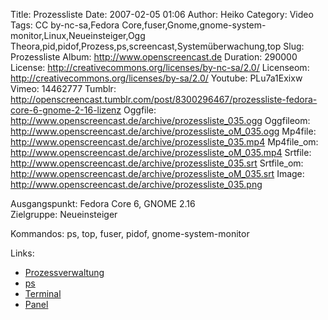 Title: Prozessliste
Date: 2007-02-05 01:06
Author: Heiko
Category: Video
Tags: CC by-nc-sa,Fedora Core,fuser,Gnome,gnome-system-monitor,Linux,Neueinsteiger,Ogg Theora,pid,pidof,Prozess,ps,screencast,Systemüberwachung,top
Slug: Prozessliste
Album: http://www.openscreencast.de
Duration: 290000
License: http://creativecommons.org/licenses/by-nc-sa/2.0/
Licenseom: http://creativecommons.org/licenses/by-sa/2.0/
Youtube: PLu7a1Exixw
Vimeo: 14462777
Tumblr: http://openscreencast.tumblr.com/post/8300296467/prozessliste-fedora-core-6-gnome-2-16-lizenz
Oggfile: http://www.openscreencast.de/archive/prozessliste_035.ogg
Oggfileom: http://www.openscreencast.de/archive/prozessliste_oM_035.ogg
Mp4file: http://www.openscreencast.de/archive/prozessliste_035.mp4
Mp4file_om: http://www.openscreencast.de/archive/prozessliste_oM_035.mp4
Srtfile: http://www.openscreencast.de/archive/prozessliste_035.srt
Srtfile_om: http://www.openscreencast.de/archive/prozessliste_oM_035.srt
Image: http://www.openscreencast.de/archive/prozessliste_035.png

Ausgangspunkt: Fedora Core 6, GNOME 2.16  
Zielgruppe: Neueinsteiger  

Kommandos: ps, top, fuser, pidof, gnome-system-monitor

Links:

  * [Prozessverwaltung](http://www.selflinux.org/selflinux/html/prozessverwaltung.html)
  * [ps](http://www.linux-ag.de/linux/LHB/node96.html)
  * [Terminal](http://de.wikipedia.org/wiki/Terminalemulation)
  * [Panel](http://de.wikipedia.org/wiki/Taskleiste)

